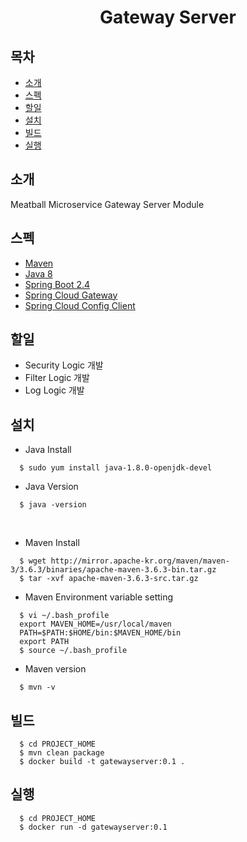 # <center> Gateway Server </center>
## 목차
* [소개](#소개)
* [스펙](#스펙)
* [할일](#할일)
* [설치](#설치)
* [빌드](#빌드)
* [실행](#실행)

## 소개
Meatball Microservice Gateway Server Module

## 스펙
* [Maven](https://mvnrepository.com/)
* [Java 8](https://docs.oracle.com/javase/8/docs/api/)
* [Spring Boot 2.4](https://spring.io/projects/spring-boot)
* [Spring Cloud Gateway](https://spring.io/projects/spring-cloud-gateway)
* [Spring Cloud Config Client](https://spring.io/projects/spring-cloud-config)

## 할일
* Security Logic 개발
* Filter Logic 개발
* Log Logic 개발

## 설치
  * Java Install
  ```console
    $ sudo yum install java-1.8.0-openjdk-devel
  ```
  * Java Version
  ```console
    $ java -version
  ```
  <br>

  * Maven Install
  ```console
    $ wget http://mirror.apache-kr.org/maven/maven-3/3.6.3/binaries/apache-maven-3.6.3-bin.tar.gz
    $ tar -xvf apache-maven-3.6.3-src.tar.gz
  ```
  * Maven Environment variable setting
  ```
    $ vi ~/.bash_profile
    export MAVEN_HOME=/usr/local/maven
    PATH=$PATH:$HOME/bin:$MAVEN_HOME/bin
    export PATH
    $ source ~/.bash_profile
  ```
  * Maven version
  ```
    $ mvn -v
  ```

## 빌드
  ```console
    $ cd PROJECT_HOME
    $ mvn clean package
    $ docker build -t gatewayserver:0.1 .
  ```

## 실행
  ```console
    $ cd PROJECT_HOME
    $ docker run -d gatewayserver:0.1
  ```